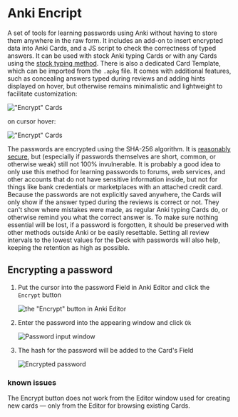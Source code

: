 # Anki Encript
A set of tools for learning passwords using Anki without having to store them anywhere in the raw form. It includes an add-on to insert encrypted data into Anki Cards, and a JS script to check the correctness of typed answers. It can be used with stock Anki typing Cards or with any Cards using the [stock typing method](https://docs.ankiweb.net/templates/fields.html#checking-your-answer). There is also a dedicated Card Template, which can be imported from the `.apkg` file. It comes with additional features, such as concealing answers typed during reviews and adding hints displayed on hover, but otherwise remains minimalistic and lightweight to facilitate customization:

!["Encrypt" Cards](https://github.com/user-attachments/assets/bfd0365c-b8f6-4451-a8c8-0009838a9834)

on cursor hover:

!["Encrypt" Cards](https://github.com/user-attachments/assets/f7ebfdfb-3bd2-4875-b1d4-a92b406f381a)

The passwords are encrypted using the SHA-256 algorithm. It is [reasonably secure](https://en.wikipedia.org/wiki/Hash_function_security_summary), but (especially if passwords themselves are short, common, or otherwise weak) still not 100% invulnerable. It is probably a good idea to only use this method for learning passwords to forums, web services, and other accounts that do not have sensitive information inside, but not for things like bank credentials or marketplaces with an attached credit card.
Because the passwords are not explicitly saved anywhere, the Cards will only show if the answer typed during the reviews is correct or not. They can't show where mistakes were made, as regular Anki typing Cards do, or otherwise remind you what the correct answer is. To make sure nothing essential will be lost, if a password is forgotten, it should be preserved with other methods outside Anki or be easily resettable. Setting all review intervals to the lowest values for the Deck with passwords will also help, keeping the retention as high as possible.

## Encrypting a password

1. Put the cursor into the password Field in Anki Editor and click the `Encrypt` button

    ![the "Encrypt" button in Anki Editor](https://github.com/user-attachments/assets/4d79482e-98d2-4173-b532-12ad935a375b)
2. Enter the password into the appearing window and click `Ok`

    ![Password input window](https://github.com/user-attachments/assets/c399c214-2437-4738-9251-8b712dc634fa)
3. The hash for the password will be added to the Card's Field

    ![Encrypted password](https://github.com/user-attachments/assets/ed913d6e-e76a-4575-8763-bea855b1e4bb)


### known issues
The Encrypt button does not work from the Editor window used for creating new cards — only from the Editor for browsing existing Cards.

